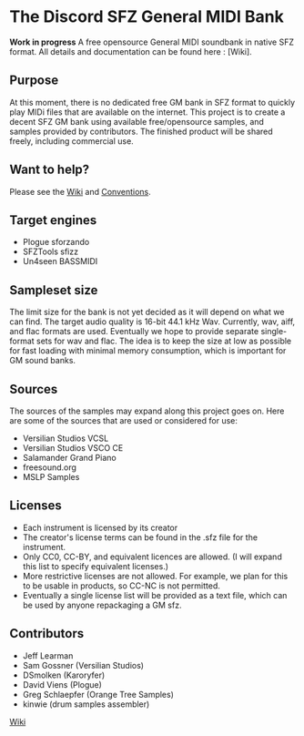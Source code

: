 # The Discord SFZ General MIDI Bank
**Work in progress**
A free opensource General MIDI soundbank in native SFZ format.
All details and documentation can be found here :  [Wiki].

## Purpose
At this moment, there is no dedicated free GM bank in SFZ format to quickly play MIDi files that are available on the internet.
This  project is to create a decent SFZ GM bank using available free/opensource samples, and samples provided by contributors.
The finished product will be shared freely, including commercial use.

## Want to help?
Please see the [Wiki](https://github.com/sfzinstruments/Discord-SFZ-GM-Bank/wiki) and [Conventions](https://github.com/sfzinstruments/Discord-SFZ-GM-Bank/wiki/Conventions).

## Target engines
- Plogue sforzando
- SFZTools sfizz
- Un4seen BASSMIDI

## Sampleset size
The limit size for the bank is not yet decided as it will depend on what we can find. The target audio quality is 16-bit 44.1 kHz Wav.
Currently, wav, aiff, and flac formats are used.  Eventually we hope to provide separate single-format sets for wav and flac.
The idea is to keep the size at low as possible for fast loading with minimal memory consumption, which is important for GM sound banks.

## Sources
The sources of the samples may expand along this project goes on.
Here are some of the sources that are used or considered for use:
- Versilian Studios VCSL
- Versilian Studios VSCO CE
- Salamander Grand Piano
- freesound.org
- MSLP Samples

## Licenses
- Each instrument is licensed by its creator
- The creator's license terms can be found in the .sfz file for the instrument.
- Only CC0, CC-BY, and equivalent licences are allowed.  (I will expand this list to specify equivalent licenses.)
- More restrictive licenses are not allowed.  For example, we plan for this to be usable in products, so CC-NC is not permitted.
- Eventually a single license list will be provided as a text file, which can be used by anyone repackaging a GM sfz.

## Contributors
- Jeff Learman
- Sam Gossner (Versilian Studios)
- DSmolken (Karoryfer)
- David Viens (Plogue)
- Greg Schlaepfer (Orange Tree Samples)
- kinwie (drum samples assembler)

[Wiki](https://github.com/sfzinstruments/Discord-SFZ-GM-Bank/wiki)
